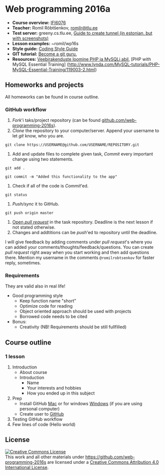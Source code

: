 # Web programming 2016a

* **Course overview:** [IFI6076](http://www.cs.tlu.ee/instituut/oppe_tegevus/kp/kp_k_2016/)
* **Teacher:** Romil Rõbtšenkov, [romilr@tlu.ee](mailto:romilr@tlu.ee)
* **Test server:** greeny.cs.tlu.ee, [Guide to create tunnel (in estonian, but with screenshots)](http://minitorn.tlu.ee/~jaagup/kool/java/kursused/09/veebipr/naited/greenytunnel/greenytunnel.pdf)
* **Lesson examples:** ~romil/wp16s
* **Style guide:** [Coding Style Guide](http://www.php-fig.org/psr/psr-2/)
* **GIT tutorial:** [Become a git guru.](https://www.atlassian.com/git/tutorials/)
* **Resources:** [Veebirakenduste loomine PHP ja MySQLi abil](http://minitorn.tlu.ee/~jaagup/kool/java/loeng/veebipr/veebipr1.pdf), [PHP with MySQL Essential Training] (http://www.lynda.com/MySQL-tutorials/PHP-MySQL-Essential-Training/119003-2.html)

## Homeworks and projects

All homeworks can be found in course outline.

### GitHub workflow

1. *Fork*'i taks/project repository (can be found [github.com/web-programming-2016s](https://github.com/web-programming-2016s)).
1. *Clone* the repository to your computer/server. Append your username to let *git* know, who you are.
  ```
  git clone https://USERNAME@github.com/USERNAME/REPOSITORY.git
  ```
1. Add and update files to complete given task, *Commit* every important change using two statements.
  ```
  git add .
  ```
  ```
  git commit -m "Added this functionality to the app"
  ```
1. Check if all of the code is *Commit*'ed.
  ```
  git status
  ```
1. *Push/sync* it to GitHub.
  ```
  git push origin master
  ```
1. [Open *pull request*](https://help.github.com/articles/creating-a-pull-request) in the task repository. Deadline is the next lesson if not stated otherwise.
1. Changes and addtitions can be *push*'ed to repository until the deadline.

I will give feedback by adding comments under *pull request*'s where you can added your comments/thoughts/feedback/questions. You can create *pull request* right away when you start working and then add questions there. Mention my username in the comments `@romilrobtsenkov` for faster reply, sometimes.

### Requirements

They are valid also in real life!

* Good programming style
    * Keep function name "short"
    * Optimize code for reading
    * Object oriented approach should be used with projects
    * Borrowed code needs to be cited
* Bonus:
    * Creativity (NB! Requirements should be still fullfilled)

## Course outline

### 1 lesson

1. Introduction
    * About course
    * Introduction
        * Name
        * Your interests and hobbies
        * How you ended up in this subject
1. Prep
    * Install GitHub [Mac](https://mac.github.com) or for windows [Windows](https://windows.github.com) (if you are using personal computer)
    * Create user to [GitHub](https://github.com/)
1. Testing GitHub workflow
1. Few lines of code (Hello world)


## License
<a rel="license" href="http://creativecommons.org/licenses/by/4.0/"><img alt="Creative Commons License" style="border-width:0" src="https://i.creativecommons.org/l/by/4.0/88x31.png" /></a><br />This <span xmlns:dct="http://purl.org/dc/terms/" href="http://purl.org/dc/dcmitype/Text" rel="dct:type">work</span> and all other materials under https://github.com/web-programming-2016s are licensed under a <a rel="license" href="http://creativecommons.org/licenses/by/4.0/">Creative Commons Attribution 4.0 International License</a>.
